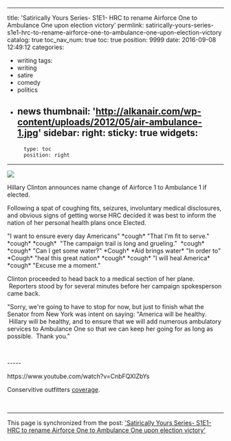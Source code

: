 
---
title: 'Satirically Yours Series- S1E1- HRC to rename Airforce One to Ambulance One upon election victory'
permlink: satirically-yours-series-s1e1-hrc-to-rename-airforce-one-to-ambulance-one-upon-election-victory
catalog: true
toc_nav_num: true
toc: true
position: 9999
date: 2016-09-08 12:49:12
categories:
- writing
tags:
- writing
- satire
- comedy
- politics
- news
thumbnail: 'http://alkanair.com/wp-content/uploads/2012/05/air-ambulance-1.jpg'
sidebar:
    right:
        sticky: true
widgets:
    -
        type: toc
        position: right
---


<html>
<p><img src="http://alkanair.com/wp-content/uploads/2012/05/air-ambulance-1.jpg"/></p>
<p>Hillary Clinton announces name change of Airforce 1 to Ambulance 1 if elected.</p>
<p>Following a spat of coughing fits, seizures, involuntary medical disclosures, and obvious signs of getting worse HRC decided it was best to inform the nation of her personal health plans once Elected.</p>
<p>"I want to ensure every day Americans" *cough* "That I'm fit to serve." *cough* *cough* &nbsp;"The campaign trail is long and grueling." &nbsp;*cough* *cough* "Can I get some water?" *Cough* *Aid brings water* "In order to" *Cough* "heal this great nation* *cough* *cough* "I will heal America* *cough* "Excuse me a moment."</p>
<p>Clinton proceeded to head back to a medical section of her plane. &nbsp;Reporters stood by for several minutes before her campaign spokesperson came back.</p>
<p>"Sorry, we're going to have to stop for now, but just to finish what the Senator from New York was intent on saying: "America will be healthy. &nbsp;Hillary will be healthy, and to ensure that we will add numerous ambulatory services to Ambulance One so that we can keep her going for as long as possible. &nbsp;Thank you."</p>
<p><br></p>
<p>-----</p>
<p>https://www.youtube.com/watch?v=CnbFQXIZbYs</p>
<p>Conservitive outfitters <a href="https://www.conservativeoutfitters.com/blogs/news/watch-another-coughing-attack-ends-hillarys-press-conference-video">coverage</a>.</p>
<p><br></p>
</html>

- - -

This page is synchronized from the post: ['Satirically Yours Series- S1E1- HRC to rename Airforce One to Ambulance One upon election victory'](https://steemit.com/@aggroed/satirically-yours-series-s1e1-hrc-to-rename-airforce-one-to-ambulance-one-upon-election-victory)
